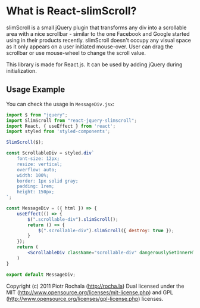 # What is React-slimScroll?

slimScroll is a small jQuery plugin that transforms any div into a scrollable area with a nice scrollbar - similar to the one Facebook and Google started using in their products recently. slimScroll doesn't occupy any visual space as it only appears on a user initiated mouse-over. User can drag the scrollbar or use mouse-wheel to change the scroll value.

This library is made for React.js. It can be used by adding jQuery during initialization.

## Usage Example

You can check the usage in `MessageDiv.jsx`:

```jsx
import $ from "jquery";
import SlimScroll from "react-jquery-slimscroll";
import React, { useEffect } from 'react';
import styled from 'styled-components';

SlimScroll($);

const ScrollableDiv = styled.div`
    font-size: 12px;
    resize: vertical;
    overflow: auto;
    width: 100%;
    border: 1px solid gray;
    padding: 1rem;
    height: 150px;
`;

const MessageDiv = ({ html }) => {
    useEffect(() => {
        $(".scrollable-div").slimScroll();
        return () => {
            $(".scrollable-div").slimScroll({ destroy: true });
        }
    });
    return (
        <ScrollableDiv className="scrollable-div" dangerouslySetInnerHTML={{ __html: html }} />
    )
}

export default MessageDiv;
```

Copyright (c) 2011 Piotr Rochala (http://rocha.la)
Dual licensed under the MIT (http://www.opensource.org/licenses/mit-license.php) and GPL (http://www.opensource.org/licenses/gpl-license.php) licenses.